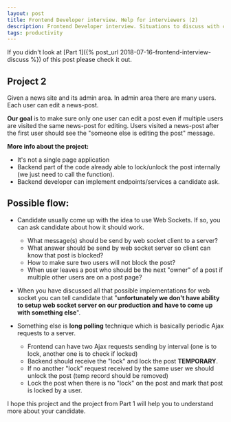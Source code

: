 ```yaml
---
layout: post
title: Frontend Developer interview. Help for interviewers (2)
description: Frontend Developer interview. Situations to discuss with candidate part two
tags: productivity
---
```


If you didn't look at [Part 1]({% post_url 2018-07-16-frontend-interview-discuss %}) of this post please check it out.

Project 2
----------

Given a news site and its admin area. In admin area there are many users. Each user can edit a news-post.

**Our goal** is to make sure only one user can edit a post even if multiple users are visited the same news-post for editing. Users visited a news-post after the first user should see the "someone else is editing the post" message.

**More info about the project:**

* It's not a single page application
* Backend part of the code already able to lock/unlock the post internally (we just need to call the function).
* Backend developer can implement endpoints/services a candidate ask.

Possible flow:
-------------

* Candidate usually come up with the idea to use Web Sockets. If so, you can ask candidate about how it should work.


  * What message(s) should be send by web socket client to a server?
  * What answer should be send by web socket server so client can know that post is blocked?
  * How to make sure two users will not block the post?
  * When user leaves a post who should be the next "owner" of a post if multiple other users are on a post page?

* When you have discussed all that possible implementations for web socket you can tell candidate that
  "**unfortunately we don't have ability to setup web socket server on
  our production and have to come up with something else**".
* Something else is **long polling** technique which is basically periodic Ajax requests to a server.


  * Frontend can have two Ajax requests sending by interval (one is to lock, another one is to check if locked)
  * Backend should receive the "lock" and lock the post **TEMPORARY**.
  * If no another "lock" request received by the same user we should unlock the post (temp record should be removed)
  * Lock the post when there is no "lock" on the post and mark that post is locked by a user.

I hope this project and the project from Part 1 will help you to understand more about your candidate.
